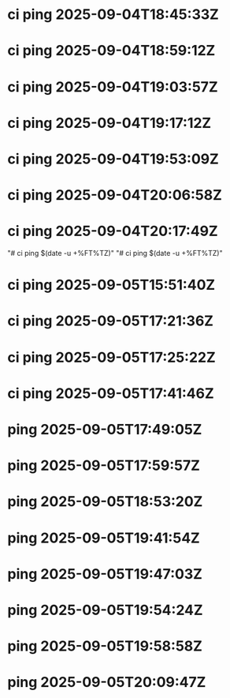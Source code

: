 # ci ping 2025-09-04T18:45:33Z
# ci ping 2025-09-04T18:59:12Z
# ci ping 2025-09-04T19:03:57Z
# ci ping 2025-09-04T19:17:12Z
# ci ping 2025-09-04T19:53:09Z
# ci ping 2025-09-04T20:06:58Z
# ci ping 2025-09-04T20:17:49Z
"# ci ping $(date -u +%FT%TZ)" 
"# ci ping $(date -u +%FT%TZ)" 
# ci ping 2025-09-05T15:51:40Z
# ci ping 2025-09-05T17:21:36Z
# ci ping 2025-09-05T17:25:22Z
# ci ping 2025-09-05T17:41:46Z
# ping 2025-09-05T17:49:05Z
# ping 2025-09-05T17:59:57Z
# ping 2025-09-05T18:53:20Z
# ping 2025-09-05T19:41:54Z
# ping 2025-09-05T19:47:03Z
# ping 2025-09-05T19:54:24Z
# ping 2025-09-05T19:58:58Z
# ping 2025-09-05T20:09:47Z
